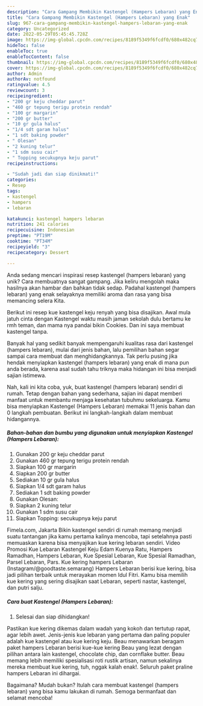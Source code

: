 ```yaml
---
description: "Cara Gampang Membikin Kastengel (Hampers Lebaran) yang Enak"
title: "Cara Gampang Membikin Kastengel (Hampers Lebaran) yang Enak"
slug: 967-cara-gampang-membikin-kastengel-hampers-lebaran-yang-enak
category: Uncategorized
date: 2022-05-29T05:45:45.728Z
image: https://img-global.cpcdn.com/recipes/8189f5349f6fcdf0/680x482cq70/kastengel-hampers-lebaran-foto-resep-utama.jpg
hideToc: false
enableToc: true
enableTocContent: false
thumbnail: https://img-global.cpcdn.com/recipes/8189f5349f6fcdf0/680x482cq70/kastengel-hampers-lebaran-foto-resep-utama.jpg
cover: https://img-global.cpcdn.com/recipes/8189f5349f6fcdf0/680x482cq70/kastengel-hampers-lebaran-foto-resep-utama.jpg
author: Admin
authorAv: notfound
ratingvalue: 4.5
reviewcount: 3
recipeingredient:
- "200 gr keju cheddar parut"
- "460 gr tepung terigu protein rendah"
- "100 gr margarin"
- "200 gr butter"
- "10 gr gula halus"
- "1/4 sdt garam halus"
- "1 sdt baking powder"
- " Olesan"
- "2 kuning telur"
- "1 sdm susu cair"
- " Topping secukupnya keju parut"
recipeinstructions:

- "Sudah jadi dan siap dinikmati!"
categories:
- Resep
tags:
- kastengel
- hampers
- lebaran

katakunci: kastengel hampers lebaran 
nutrition: 241 calories
recipecuisine: Indonesian
preptime: "PT19M"
cooktime: "PT34M"
recipeyield: "3"
recipecategory: Dessert

---
```





Anda sedang mencari inspirasi resep kastengel (hampers lebaran) yang unik? Cara membuatnya sangat gampang. Jika keliru mengolah maka hasilnya akan hambar dan bahkan tidak sedap. Padahal kastengel (hampers lebaran) yang enak selayaknya memiliki aroma dan rasa yang bisa memancing selera Kita.





Berikut ini resep kue kastengel keju renyah yang bisa disajikan. Awal mula jatuh cinta dengan Kastengel waktu masih jaman sekolah dulu bertamu ke rmh teman, dan mama nya pandai bikin Cookies. Dan ini saya membuat kastengel tanpa.

Banyak hal yang sedikit banyak mempengaruhi kualitas rasa dari kastengel (hampers lebaran), mulai dari jenis bahan, lalu pemilihan bahan segar sampai cara membuat dan menghidangkannya. Tak perlu pusing jika hendak menyiapkan kastengel (hampers lebaran) yang enak di mana pun anda berada, karena asal sudah tahu triknya maka hidangan ini bisa menjadi sajian istimewa.






Nah, kali ini kita coba, yuk, buat kastengel (hampers lebaran) sendiri di rumah. Tetap dengan bahan yang sederhana, sajian ini dapat memberi manfaat untuk membantu menjaga kesehatan tubuhmu sekeluarga. Kamu bisa menyiapkan Kastengel (Hampers Lebaran) memakai 11 jenis bahan dan 0 langkah pembuatan. Berikut ini langkah-langkah dalam membuat hidangannya.

<!--inarticleads1-->

##### Bahan-bahan dan bumbu yang digunakan untuk menyiapkan Kastengel (Hampers Lebaran):

1. Gunakan 200 gr keju cheddar parut
1. Gunakan 460 gr tepung terigu protein rendah
1. Siapkan 100 gr margarin
1. Siapkan 200 gr butter
1. Sediakan 10 gr gula halus
1. Siapkan 1/4 sdt garam halus
1. Sediakan 1 sdt baking powder
1. Gunakan  Olesan:
1. Siapkan 2 kuning telur
1. Gunakan 1 sdm susu cair
1. Siapkan  Topping: secukupnya keju parut


Fimela.com, Jakarta Bikin kastengel sendiri di rumah memang menjadi suatu tantangan jika kamu pertama kalinya mencoba, tapi setelahnya pasti memuaskan karena bisa menyajikan kue kering lebaran sendiri. Video Promosi Kue Lebaran Kastengel Keju Edam Kuenya Ratu, Hampers Ramadhan, Hampers Lebaran, Kue Spesial Lebaran, Kue Spesial Ramadhan, Parsel Lebaran, Pars. Kue kering hampers Lebaran (Instagram/@goodtaste.semarang) Hampers Lebaran berisi kue kering, bisa jadi pilihan terbaik untuk merayakan momen Idul Fitri. Kamu bisa memilih kue kering yang sering disajikan saat Lebaran, seperti nastar, kastengel, dan putri salju. 

<!--inarticleads2-->

##### Cara buat Kastengel (Hampers Lebaran):


1. Selesai dan siap dihidangkan!

Pastikan kue kering dikemas dalam wadah yang kokoh dan tertutup rapat, agar lebih awet. Jenis-jenis kue lebaran yang pertama dan paling populer adalah kue kastengel atau kue kering keju. Beau menawarkan beragam paket hampers Lebaran berisi kue-kue kering Beau yang lezat dengan pilihan antara lain kastengel, chocolate chip, dan cornflake butter. Beau memang lebih memiliki spesialisasi roti rustik artisan, namun sekalinya mereka membuat kue kering, tuh, nggak kalah enak!. Seluruh paket praline hampers Lebaran ini dihargai. 

Bagaimana? Mudah bukan? Itulah cara membuat kastengel (hampers lebaran) yang bisa kamu lakukan di rumah. Semoga bermanfaat dan selamat mencoba!
